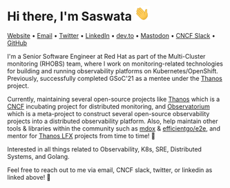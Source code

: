 # Hi there, I'm Saswata <img src="https://github.com/ABSphreak/ABSphreak/blob/master/gifs/Hi.gif" width="35px">

<a href="https://saswatamcode.tech/">Website</a> •
<a href="mailto:saswataminsta@yahoo.com">Email</a> •
<a href="https://twitter.com/saswatamcode/">Twitter</a> •
<a href="https://www.linkedin.com/in/saswatamcode/">LinkedIn</a> •
<a href="https://dev.to/saswatamcode/">dev.to</a> •
<a href="https://hachyderm.io/@saswatamcode/">Mastodon</a> •
<a href="https://cloud-native.slack.com/team/U01BDJLJK40/">CNCF Slack</a> •
<a href="https://github.com/saswatamcode/">GitHub</a>
<br />

I'm a Senior Software Engineer at Red Hat as part of the Multi-Cluster monitoring (RHOBS) team, where I work on monitoring-related technologies for building and running observability platforms on Kubernetes/OpenShift. Previously, successfully completed GSoC'21 as a mentee under the [Thanos](https://thanos.io/) project.

Currently, maintaining several open-source projects like [Thanos](https://thanos.io/tip/thanos/maintainers.md/) which is a [CNCF](https://www.cncf.io/) incubating project for distributed monitoring, and [Observatorium](https://observatorium.io/docs/community/maintainers.md/) which is a meta-project to construct several open-source observability projects into a distributed observability platform. Also, help maintain other tools & libraries within the community such as [mdox](https://github.com/bwplotka/mdox) & [efficientgo/e2e](https://github.com/efficientgo/e2e), and mentor for [Thanos LFX](https://mentorship.lfx.linuxfoundation.org/mentor/4bae0944-b520-4b17-ae27-910894932998) projects from time to time! 🌱

Interested in all things related to Observability, K8s, SRE, Distributed Systems, and Golang.

Feel free to reach out to me via email, CNCF slack, twitter, or linkedin as linked above! 🙂
